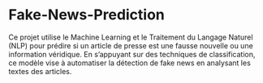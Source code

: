 # Fake-News-Prediction
Ce projet utilise le Machine Learning et le Traitement du Langage Naturel (NLP) pour prédire si un article de presse est une fausse nouvelle ou une information véridique. En s’appuyant sur des techniques de classification, ce modèle vise à automatiser la détection de fake news en analysant les textes des articles.
